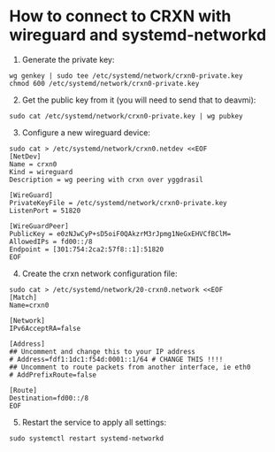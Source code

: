 # How to connect to CRXN with wireguard and systemd-networkd

1) Generate the private key:

```
wg genkey | sudo tee /etc/systemd/network/crxn0-private.key
chmod 600 /etc/systemd/network/crxn0-private.key
```

2) Get the public key from it (you will need to send that to deavmi):

```
sudo cat /etc/systemd/network/crxn0-private.key | wg pubkey
```

3) Configure a new wireguard device:

```
sudo cat > /etc/systemd/network/crxn0.netdev <<EOF
[NetDev]
Name = crxn0
Kind = wireguard
Description = wg peering with crxn over yggdrasil

[WireGuard]
PrivateKeyFile = /etc/systemd/network/crxn0-private.key
ListenPort = 51820

[WireGuardPeer]
PublicKey = e0zNJwCyP+sD5oiF0QAkzrM3rJpmg1NeGxEHVCfBClM=
AllowedIPs = fd00::/8
Endpoint = [301:754:2ca2:57f8::1]:51820
EOF
```

4) Create the crxn network configuration file:

```
sudo cat > /etc/systemd/network/20-crxn0.network <<EOF
[Match]
Name=crxn0

[Network]
IPv6AcceptRA=false

[Address]
## Uncomment and change this to your IP address
# Address=fdf1:1dc1:f54d:0001::1/64 # CHANGE THIS !!!!
## Uncomment to route packets from another interface, ie eth0
# AddPrefixRoute=false

[Route]
Destination=fd00::/8
EOF
```

5) Restart the service to apply all settings:

```
sudo systemctl restart systemd-networkd
```
